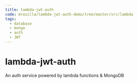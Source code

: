 ```yaml
---
title: lambda-jwt-auth
code: mrozilla/lambda-jwt-auth-demo/tree/master/src/lambda
tags: 
  - database
  - mongo
  - auth
  - JWT
---
```


# lambda-jwt-auth

An auth service powered by lambda functions &amp; MongoDB
